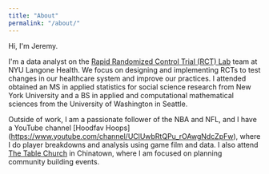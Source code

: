 ```yaml
---
title: "About"
permalink: "/about/"
---
```

Hi, I'm Jeremy.

I'm a data analyst on the [Rapid Randomized Control Trial (RCT) Lab](https://med.nyu.edu/centers-programs/healthcare-innovation-delivery-science/delivery-system-redesign/rapid-randomized-controlled-trial-lab) team at NYU Langone Health. We focus on designing and implementing RCTs to test changes in our healthcare system and improve our practices.
I attended obtained an MS in applied statistics for social science research from New York University and a BS in applied and computational mathematical sciences from the University of Washington in Seattle.

Outside of work, I am a passionate follower of the NBA and NFL, and I have a YouTube channel [Hoodfav Hoops] (https://www.youtube.com/channel/UClUwbRtQPu_rOAwgNdcZpFw), where I do player breakdowns and analysis using game film and data. 
I also attend [The Table Church](https://www.tablechurch.nyc/) in Chinatown, where I am focused on planning community building events.